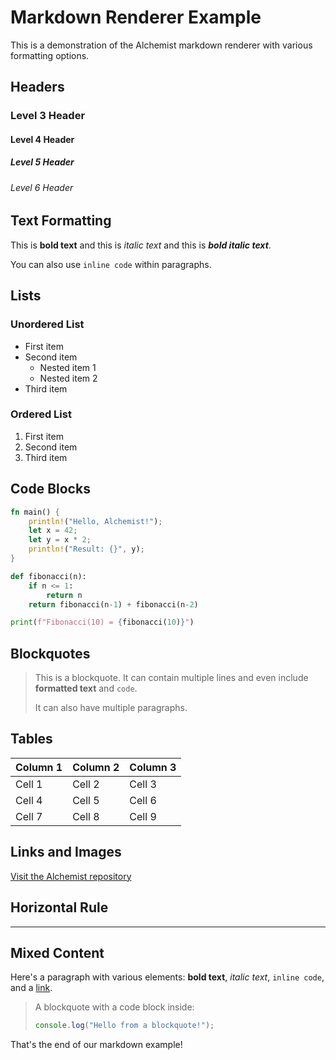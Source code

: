 # Markdown Renderer Example

This is a demonstration of the Alchemist markdown renderer with various formatting options.

## Headers

### Level 3 Header
#### Level 4 Header
##### Level 5 Header
###### Level 6 Header

## Text Formatting

This is **bold text** and this is *italic text* and this is ***bold italic text***.

You can also use `inline code` within paragraphs.

## Lists

### Unordered List
- First item
- Second item
  - Nested item 1
  - Nested item 2
- Third item

### Ordered List
1. First item
2. Second item
3. Third item

## Code Blocks

```rust
fn main() {
    println!("Hello, Alchemist!");
    let x = 42;
    let y = x * 2;
    println!("Result: {}", y);
}
```

```python
def fibonacci(n):
    if n <= 1:
        return n
    return fibonacci(n-1) + fibonacci(n-2)

print(f"Fibonacci(10) = {fibonacci(10)}")
```

## Blockquotes

> This is a blockquote. It can contain multiple lines
> and even include **formatted text** and `code`.
>
> It can also have multiple paragraphs.

## Tables

| Column 1 | Column 2 | Column 3 |
|----------|----------|----------|
| Cell 1   | Cell 2   | Cell 3   |
| Cell 4   | Cell 5   | Cell 6   |
| Cell 7   | Cell 8   | Cell 9   |

## Links and Images

[Visit the Alchemist repository](https://github.com/thecowboyai/alchemist)

## Horizontal Rule

---

## Mixed Content

Here's a paragraph with various elements: **bold text**, *italic text*, `inline code`, and a [link](https://example.com).

> A blockquote with a code block inside:
> ```javascript
> console.log("Hello from a blockquote!");
> ```

That's the end of our markdown example!